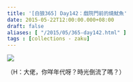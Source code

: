 ```yaml
---
title: '[白狼365] Day142：戲院門前的燒魷魚'
date: 2015-05-22T12:00:00.000+08:00
draft: false
aliases: [ "/2015/05/365-day142.html" ]
tags : [collections - zaku]
---
```


![](/images/zaku142.jpg)

（H：大佬，你咩年代呀？時光倒流了嗎？）
